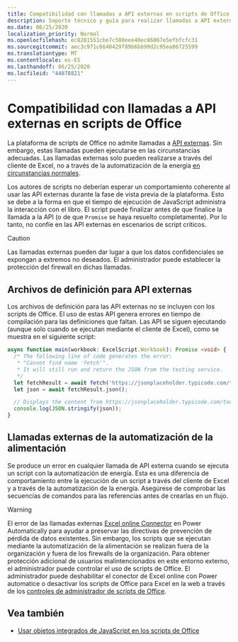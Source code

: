 ```yaml
---
title: Compatibilidad con llamadas a API externas en scripts de Office
description: Soporte técnico y guía para realizar llamadas a API externas en un script de Office.
ms.date: 06/25/2020
localization_priority: Normal
ms.openlocfilehash: ec8281551cbe7c500eee40ec86067e5efbfcfc31
ms.sourcegitcommit: aec3c971c6640429f89b6bb99d2c95ea06725599
ms.translationtype: MT
ms.contentlocale: es-ES
ms.lasthandoff: 06/25/2020
ms.locfileid: "44878821"
---
```

# <a name="external-api-call-support-in-office-scripts"></a>Compatibilidad con llamadas a API externas en scripts de Office

La plataforma de scripts de Office no admite llamadas a [API externas](https://developer.mozilla.org/docs/Web/API). Sin embargo, estas llamadas pueden ejecutarse en las circunstancias adecuadas. Las llamadas externas solo pueden realizarse a través del cliente de Excel, no a través de la automatización de la energía [en circunstancias normales](#external-calls-from-power-automate).

Los autores de scripts no deberían esperar un comportamiento coherente al usar las API externas durante la fase de vista previa de la plataforma. Esto se debe a la forma en que el tiempo de ejecución de JavaScript administra la interacción con el libro. El script puede finalizar antes de que finalice la llamada a la API (o de que `Promise` se haya resuelto completamente). Por lo tanto, no confíe en las API externas en escenarios de script críticos.

> [!CAUTION]
> Las llamadas externas pueden dar lugar a que los datos confidenciales se expongan a extremos no deseados. El administrador puede establecer la protección del firewall en dichas llamadas.

## <a name="definition-files-for-external-apis"></a>Archivos de definición para API externas

Los archivos de definición para las API externas no se incluyen con los scripts de Office. El uso de estas API genera errores en tiempo de compilación para las definiciones que faltan. Las API se siguen ejecutando (aunque solo cuando se ejecutan mediante el cliente de Excel), como se muestra en el siguiente script:

```typescript
async function main(workbook: ExcelScript.Workbook): Promise <void> {
  /* The following line of code generates the error:
   * "Cannot find name 'fetch'".
   * It will still run and return the JSON from the testing service.
   */
  let fetchResult = await fetch('https://jsonplaceholder.typicode.com/todos/1');
  let json = await fetchResult.json();

  // Displays the content from https://jsonplaceholder.typicode.com/todos/1
  console.log(JSON.stringify(json));
}
```

## <a name="external-calls-from-power-automate"></a>Llamadas externas de la automatización de la alimentación

Se produce un error en cualquier llamada de API externa cuando se ejecuta un script con la automatización de energía. Esta es una diferencia de comportamiento entre la ejecución de un script a través del cliente de Excel y a través de la automatización de la energía. Asegúrese de comprobar las secuencias de comandos para las referencias antes de crearlas en un flujo.

> [!WARNING]
> El error de las llamadas externas [Excel online Connector](/connectors/excelonlinebusiness) en Power Automatically para ayudar a preservar las directivas de prevención de pérdida de datos existentes. Sin embargo, los scripts que se ejecutan mediante la automatización de la alimentación se realizan fuera de la organización y fuera de los firewalls de la organización. Para obtener protección adicional de usuarios malintencionados en este entorno externo, el administrador puede controlar el uso de scripts de Office. El administrador puede deshabilitar el conector de Excel online con Power automatice o desactivar los scripts de Office para Excel en la web a través de los [controles de administrador de scripts de Office](https://support.microsoft.com/office/19d3c51a-6ca2-40ab-978d-60fa49554dcf).

## <a name="see-also"></a>Vea también

- [Usar objetos integrados de JavaScript en los scripts de Office](javascript-objects.md)